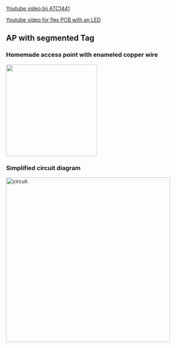 
[Youtube video bij ATC1441](https://www.youtube.com/watch?v=Etonkolz9Bs)

[Youtube video for flex PCB with an LED](https://www.youtube.com/watch?v=R-WRH9hXSpI)

## AP with segmented Tag
### Homemade access point with enameled copper wire  
[<img width="250" src="https://github.com/jjwbruijn/OpenEPaperLink/assets/16150580/746d78a4-6981-4676-a377-5b691b001f51">](https://github.com/jjwbruijn/OpenEPaperLink/assets/16150580/746d78a4-6981-4676-a377-5b691b001f51) 

### Simplified circuit diagram
[<img width="450" alt="circuit" src="https://github.com/jjwbruijn/OpenEPaperLink/assets/16150580/3c38d0bf-c650-4c6f-8228-0183afe6c1ba">](https://github.com/jjwbruijn/OpenEPaperLink/assets/16150580/3c38d0bf-c650-4c6f-8228-0183afe6c1ba)

